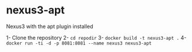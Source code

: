 # nexus3-apt

Nexus3 with the apt plugin installed

1- Clone the repository
2- `cd repodir`
3- `docker build -t nexus3-apt .`
4- `docker run -ti -d -p 8081:8081 --name nexus3 nexus3-apt`
